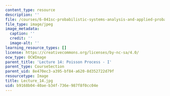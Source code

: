 ```yaml
---
content_type: resource
description: ''
file: /courses/6-041sc-probabilistic-systems-analysis-and-applied-probability-fall-2013/b9168b0440aeb34f736e987f8f0cc04e_Lecture_14.jpg
file_type: image/jpeg
image_metadata:
  caption: ''
  credit: ''
  image-alt: ''
learning_resource_types: []
license: https://creativecommons.org/licenses/by-nc-sa/4.0/
ocw_type: OCWImage
parent_title: 'Lecture 14: Poisson Process - I'
parent_type: CourseSection
parent_uid: 8e470ec3-a395-bf84-a620-8d352722d79f
resourcetype: Image
title: Lecture_14.jpg
uid: b9168b04-40ae-b34f-736e-987f8f0cc04e
---
```

